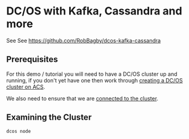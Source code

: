 # DC/OS with Kafka, Cassandra and more

See See https://github.com/RobBagby/dcos-kafka-cassandra

## Prerequisites

For this demo / tutorial you will need to have a DC/OS cluster up and
running, if you don't yet have one then work
through [creating a DC/OS cluster on ACS](https://raw.githubusercontent.com/Azure/acs-demos/master/dcos/create_cluster/script.md). 

We also need to ensure that we are [connected to the cluster](../manage_cluster).

## Examining the Cluster

```
dcos node
```



